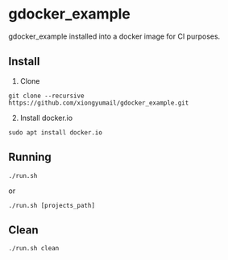 # gdocker_example

gdocker_example installed into a docker image for CI purposes.

## Install

1. Clone

```
git clone --recursive https://github.com/xiongyumail/gdocker_example.git
```
2. Install docker.io 

```
sudo apt install docker.io
```

## Running

```
./run.sh
```

or

```
./run.sh [projects_path]
```

## Clean

```
./run.sh clean
```
